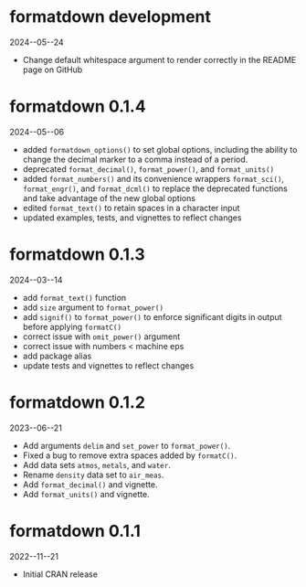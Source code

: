 # formatdown development

2024--05--24

- Change default whitespace argument to render correctly in the README page on GitHub


# formatdown 0.1.4

2024--05--06

- added `formatdown_options()` to set global options, including the ability to change the decimal marker to a comma instead of a period. 
- deprecated `format_decimal()`, `format_power()`, and `format_units()`
- added `format_numbers()` and its convenience wrappers `format_sci()`, `format_engr()`, and `format_dcml()` to replace the deprecated functions and take advantage of the new global options 
- edited `format_text()` to retain spaces in a character input 
- updated examples, tests, and vignettes to reflect changes

# formatdown 0.1.3

2024--03--14

- add `format_text()` function 
- add `size` argument to `format_power()`
- add `signif()` to `format_power()` to enforce significant digits in output before applying `formatC()` 
- correct issue with `omit_power()` argument
- correct issue with numbers < machine eps
- add package alias
- update tests and vignettes to reflect changes

# formatdown 0.1.2

2023--06--21

- Add arguments `delim` and `set_power` to `format_power()`.
- Fixed a bug to remove extra spaces added by `formatC()`. 
- Add data sets `atmos`, `metals`, and `water`. 
- Rename `density` data set to `air_meas`.
- Add `format_decimal()` and vignette.
- Add `format_units()` and vignette. 


# formatdown 0.1.1

2022--11--21

- Initial CRAN release

<!-- MAJOR.MINOR.PATCH.DEV -->

<!-- MAJOR version when you make incompatible API changes -->
<!-- MINOR version add functionality in a backwards-compatible manner -->
<!-- PATCH version backwards-compatible bug fixes -->
<!-- DEV 900x development -->
